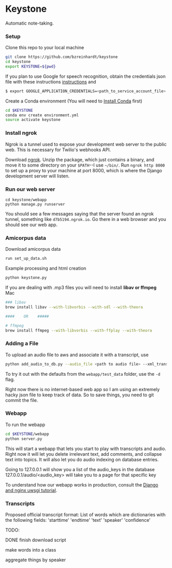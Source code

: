 # Keystone

Automatic note-taking.

### Setup
Clone this repo to your local machine

```bash
git clone https://github.com/bzreinhardt/keystone
cd keystone
export KEYSTONE=${pwd}
```

If you plan to use Google for speech recognition, obtain the credentials json file with these instructions [instructions](https://cloud.google.com/speech/docs/common/auth) and 
```bash
$ export GOOGLE_APPLICATION_CREDENTIALS=<path_to_service_account_file>
```

Create a Conda environment (You will need to [Install Conda](https://conda.io/docs/install/quick.html) first)

```bash
cd $KEYSTONE
conda env create environment.yml
source activate keystone
```

### Install ngrok

Ngrok is a tunnel used to expose your development web server to the public web.  This is necessary for Twilio's webhooks API.

Download [ngrok](http://ngrok.com).  Unzip the package, which just contains a binary, and move it to some directory on your `$PATH`--I use `~/bin/`.  Run `ngrok http 8000` to set up a proxy to your machine at port 8000, which is where the Django development server will listen.

### Run our web server

```
cd keystone/webapp
python manage.py runserver
```

You should see a few messages saying that the server found an ngrok tunnel, something like `d7b5194.ngrok.io`.  Go there in a web browser and you should see our web app.

### Amicorpus data

Download amicorpus data
```bash
run set_up_data.sh
```

Example processing and html creation
```bash
python keystone.py
```

If you are dealing with .mp3 files you will need to install <b>libav or ffmpeg</b> 
Mac
```bash
### libav
brew install libav --with-libvorbis --with-sdl --with-theora

####    OR    #####

# ffmpeg
brew install ffmpeg --with-libvorbis --with-ffplay --with-theora
```

### Adding a File
To upload an audio file to aws and associate it with a transcript, use
```bash
python add_audio_to_db.py --audio_file <path to audio file> --xml_transcripts_folder <path to a folder with an amicorpus style xml transcript for each speaker> -n <name that you want to be associated with this file> 
```
To try it out with the defaults from the ```webapp/test_data``` folder, use the ```-d``` flag.

Right now there is no internet-based web app so I am using an extremely hacky json file to keep track of data. So to save things, you need to git commit the file.

### Webapp
To run the webapp
```bash
cd $KEYSTONE/webapp
python server.py
```
This will start a webapp that lets you start to play with transcripts and audio. Right now it will let you delete irrelevant text, add comments, and collapse text into topics. It will also let you do audio indexing on database entries.

Going to 127.0.0.1 will show you a list of the audio_keys in the database
127.0.0.1/audio/<audio_key> will take you to a page for that specific key

To understand how our webapp works in production, consult the [Django and nginx uwsgi tutorial][uwsgi].

[uwsgi]: http://uwsgi-docs.readthedocs.io/en/latest/tutorials/Django_and_nginx.html

### Transcripts
Proposed official transcript format:
List of words which are dictionaries with the following fields:
'starttime'
'endtime'
'text'
'speaker'
'confidence'

TODO:

DONE finish download script

make words into a class

aggregate things by speaker 
